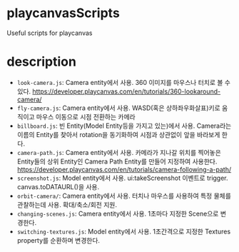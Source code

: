 # playcanvasScripts

Useful scripts for playcanvas

# description
* `look-camera.js`: Camera entity에서 사용. 360 이미지를 마우스나 터치로 볼 수 있다. https://developer.playcanvas.com/en/tutorials/360-lookaround-camera/
* `fly-camera.js`: Camera entity에서 사용. WASD(혹은 상하좌우화살표)키로 움직이고 마우스 이동으로 시점 전환하는 카메라
* `billboard.js`: 빈 Entity(Model Entity등을 가지고 있는)에서 사용. Camera라는 이름의 Entity를 찾아서 rotation을 동기화하여 시점과 상관없이 앞을 바라보게 한다.
* `camera-path.js`: Camera entity에서 사용. 카메라가 지나갈 위치를 찍어놓은 Entity들의 상위 Entity인 Camera Path Entity를 만들어 지정하여 사용한다. https://developer.playcanvas.com/en/tutorials/camera-following-a-path/
* `screenshot.js`: Model entity에서 사용. ui:takeScreenshot 이벤트로 trigger. canvas.toDATAURL()을 사용.
* `orbit-camera/`: Camera entity에서 사용. 터치나 마우스를 사용하여 특정 물체를 관찰하는데 사용. 확대/축소/회전 지원.
* `changing-scenes.js`: Camera entity에서 사용. 1초마다 지정한 Scene으로 변경한다.
* `switching-textures.js`: Model entity에서 사용. 1초간격으로 지정한 Textures property를 순환하며 변경한다.